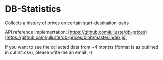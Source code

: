 # DB-Statistics

Collects a history of prices on certain start-destination-pairs

API reference implementation: [https://github.com/juliuste/db-prices](https://github.com/juliuste/db-prices/blob/master/index.js)

If you want to see the collected data from ~4 months (format is as outlined in outInit.csv), please write me an email ;-)
